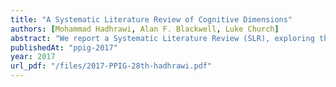 ```yaml
---
title: "A Systematic Literature Review of Cognitive Dimensions"
authors: [Mohammad Hadhrawi, Alan F. Blackwell, Luke Church]
abstract: "We report a Systematic Literature Review (SLR), exploring the ways that the Cognitive Dimensions of Notations (CDs) framework has been applied since being proposed in 1989. We analyse over 1,600 publications that have cited key references in the CDs literature. Our research questions include 1) whether CDs are used as formative discussion tools or for summative evaluation; 2) which elements of the framework are most widely applied; and 3) the balance between applications and theoretical research contributions."
publishedAt: "ppig-2017"
year: 2017
url_pdf: "/files/2017-PPIG-28th-hadhrawi.pdf"
---
```

